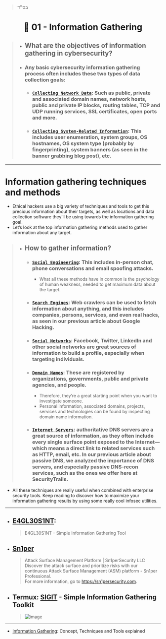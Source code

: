 > בס״ד
<div align="center">
    
# 🔸 01 - Information Gathering

</div>

> - ## **What are the objectives of information gathering in cybersecurity?**
> - ### Any basic cybersecurity information gathering process often includes these two types of data collection goals:
>   - ### [`Collecting Network Data`](): Such as public, private and associated domain names, network hosts, public and private IP blocks, routing tables, TCP and UDP running services, SSL certificates, open ports and more.
>   - ### [`Collecting System-Related Information`]():  This includes user enumeration, system groups, OS hostnames, OS system type (probably by fingerprinting), system banners (as seen in the banner grabbing blog post), etc.

---

# Information gathering techniques and methods
- Ethical hackers use a big variety of techniques and tools to get this precious information about their targets, as well as locations and data collection software they’ll be using towards the information gathering goal.
- Let’s look at the top information gathering methods used to gather information about any target.
> - ## How to gather information?
>    - ### [`Social Engineering`](): This includes in-person chat, phone conversations and email spoofing attacks. 
>        - What all these methods have in common is the psychology of human weakness, needed to get maximum data about the target.
>    - ### [`Search Engines`](): Web crawlers can be used to fetch information about anything, and this includes companies, persons, services, and even real hacks, as seen in our previous article about Google Hacking.
>    - ### [`Social Networks`](): Facebook, Twitter, LinkedIn and other social networks are great sources of information to build a profile, especially when targeting individuals.
>    - ### [`Domain Names`](): These are registered by organizations, governments, public and private agencies, and people. 
>        - Therefore, they’re a great starting point when you want to investigate someone. 
>        - Personal information, associated domains, projects, services and technologies can be found by inspecting domain name information.
>    - ### [`Internet Servers`](): authoritative DNS servers are a great source of information, as they often include every single surface point exposed to the Internet—which means a direct link to related services such as HTTP, email, etc. In our previous article about passive DNS, we analyzed the importance of DNS servers, and especially passive DNS-recon services, such as the ones we offer here at SecurityTrails.
- All these techniques are really useful when combined with enterprise security tools. Keep reading to discover how to maximize your information gathering results by using some really cool infosec utilities.

---

- ## [E4GL30S1NT](https://github.com/C0MPL3XDEV/E4GL30S1NT): 
    > E4GL30S1NT - Simple Information Gathering Tool
- ## [Sn1per](https://github.com/1N3/Sn1per)
    > Attack Surface Management Platform | Sn1perSecurity LLC <br> Discover the attack surface and prioritize risks with our continuous Attack Surface Management (ASM) platform - Sn1per Professional. <br> For more information, go to https://sn1persecurity.com.
- ## Termux: [SIGIT](https://github.com/termuxhackers-id/SIGIT) - Simple Information Gathering Toolkit
    > ![image](https://user-images.githubusercontent.com/51442719/173302950-284dad74-9623-4f64-a5e1-3e9877df2842.png)

---

- [Information Gathering](https://securitytrails.com/blog/information-gathering): Concept, Techniques and Tools explained
